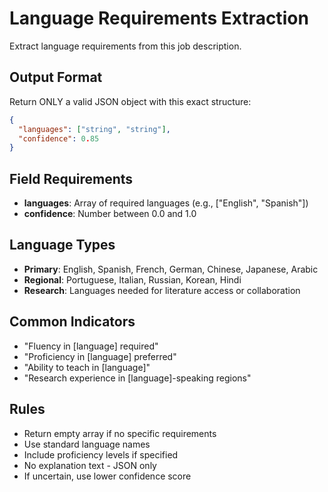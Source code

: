 # Language Requirements Extraction

Extract language requirements from this job description.

## Output Format

Return ONLY a valid JSON object with this exact structure:

```json
{
  "languages": ["string", "string"],
  "confidence": 0.85
}
```

## Field Requirements

- **languages**: Array of required languages (e.g., ["English", "Spanish"])
- **confidence**: Number between 0.0 and 1.0

## Language Types

- **Primary**: English, Spanish, French, German, Chinese, Japanese, Arabic
- **Regional**: Portuguese, Italian, Russian, Korean, Hindi
- **Research**: Languages needed for literature access or collaboration

## Common Indicators

- "Fluency in [language] required"
- "Proficiency in [language] preferred"
- "Ability to teach in [language]"
- "Research experience in [language]-speaking regions"

## Rules

- Return empty array if no specific requirements
- Use standard language names
- Include proficiency levels if specified
- No explanation text - JSON only
- If uncertain, use lower confidence score
